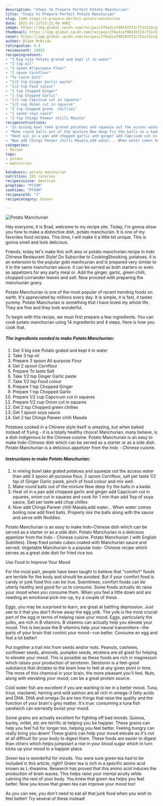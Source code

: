 ```yaml
---
description: "Steps to Prepare Perfect Potato Manchurian"
title: "Steps to Prepare Perfect Potato Manchurian"
slug: 1206-steps-to-prepare-perfect-potato-manchurian
date: 2021-01-21T23:21:04.996Z
image: https://img-global.cpcdn.com/recipes/2fba3caf98193f23/751x532cq70/potato-manchurian-recipe-main-photo.jpg
thumbnail: https://img-global.cpcdn.com/recipes/2fba3caf98193f23/751x532cq70/potato-manchurian-recipe-main-photo.jpg
cover: https://img-global.cpcdn.com/recipes/2fba3caf98193f23/751x532cq70/potato-manchurian-recipe-main-photo.jpg
author: Blake McBride
ratingvalue: 4.4
reviewcount: 24925
recipeingredient:
- "3 big size Potato grated and kept it in water"
- "3 tsp oil"
- "3 spoon Allpurpose Flour"
- "2 spoon Cornflour"
- "To taste Salt"
- "1/2 tsp Ginger Garlic paste"
- "1/2 tsp Food colour"
- "1 tsp Chopped Ginger"
- "1 tsp Chopped Garlic"
- "1/2 cup Capcicum cut in squares"
- "1/2 cup Onion cut in squares"
- "2 tsp Chopped green  chillies"
- "1 spoon soya sauce"
- "2 tsp Chings Paneer chilli Masala"
recipeinstructions:
- "In mixing bowl take grated potatoes and squeeze out the access water than add 3 spoon all-purpose flour, 2 spoon Cornflour, salt per taste 1/2 tsp of Ginger Garlic paste, pinch of food colour and mix well."
- "Make round balls out of the mixture Now deep fry the balls in a kadai."
- "Heat oil in a pan add chopped garlic and ginger add Capcicum cut in squares, onion cut in squares and cook for 1 min than add 1tsp of soya sauce, Salt per taste add chop chilles"
- "Now add Chings Paneer chilli Masala,add water... When water comes boiling now add fired balls. Properly mix the balls along with the sauce and serve with Noddles."
categories:
- Recipe
tags:
- potato
- manchurian

katakunci: potato manchurian 
nutrition: 281 calories
recipecuisine: American
preptime: "PT24M"
cooktime: "PT46M"
recipeyield: "3"
recipecategory: Dinner

---
```



![Potato Manchurian](https://img-global.cpcdn.com/recipes/2fba3caf98193f23/751x532cq70/potato-manchurian-recipe-main-photo.jpg)

Hey everyone, it is Brad, welcome to my recipe site. Today, I'm gonna show you how to make a distinctive dish, potato manchurian. It is one of my favorites food recipes. This time, I will make it a little bit unique. This is gonna smell and look delicious.

Friends, today let&#39;s make this soft aloo or potato manchurian recipe in Indo Chinese Restaurant Style! Do Subscribe to CookingShooking..potatoes. it is an extension to the popular gobi manhcurian and is prepared very similar to it in the same manchurian sauce. it can be served as both starters or even as appetizers for any party meal or. Add the ginger, garlic, green chilli, chopped corriander leaves and salt. Now proceed with preparing the manchurian gravy.

Potato Manchurian is one of the most popular of recent trending foods on earth. It's appreciated by millions every day. It is simple, it is fast, it tastes yummy. Potato Manchurian is something that I have loved my whole life. They are fine and they look wonderful.


To begin with this recipe, we must first prepare a few ingredients. You can cook potato manchurian using 14 ingredients and 4 steps. Here is how you cook that.

<!--inarticleads1-->

##### The ingredients needed to make Potato Manchurian:

1. Get 3 big size Potato grated and kept it in water
1. Take 3 tsp oil
1. Prepare 3 spoon All-purpose Flour
1. Get 2 spoon Cornflour
1. Prepare To taste Salt
1. Take 1/2 tsp Ginger Garlic paste
1. Take 1/2 tsp Food colour
1. Prepare 1 tsp Chopped Ginger
1. Prepare 1 tsp Chopped Garlic
1. Prepare 1/2 cup Capcicum cut in squares
1. Prepare 1/2 cup Onion cut in squares
1. Get 2 tsp Chopped green  chillies
1. Get 1 spoon soya sauce
1. Get 2 tsp Chings Paneer chilli Masala


Potatoes cooked in a Chinese style itself is amazing, but when baked instead of frying - it is a totally healthy choice! Manchurian, many believe, is a dish indigenous to the Chinese cuisine. Potato Manchurian is an easy to make Indo-Chinese dish which can be served as a starter or as a side dish. Potato Manchurian is a delicious appetizer from the Indo - Chinese cuisine. 

<!--inarticleads2-->

##### Instructions to make Potato Manchurian:

1. In mixing bowl take grated potatoes and squeeze out the access water than add 3 spoon all-purpose flour, 2 spoon Cornflour, salt per taste 1/2 tsp of Ginger Garlic paste, pinch of food colour and mix well.
1. Make round balls out of the mixture Now deep fry the balls in a kadai.
1. Heat oil in a pan add chopped garlic and ginger add Capcicum cut in squares, onion cut in squares and cook for 1 min than add 1tsp of soya sauce, Salt per taste add chop chilles
1. Now add Chings Paneer chilli Masala,add water... When water comes boiling now add fired balls. Properly mix the balls along with the sauce and serve with Noddles.


Potato Manchurian is an easy to make Indo-Chinese dish which can be served as a starter or as a side dish. Potato Manchurian is a delicious appetizer from the Indo - Chinese cuisine. Potato Manchurian ( with English Subtitles). Deep fried potato cubes coated with Manchurian sauce and served. Vegetable Manchurian is a popular Indo- Chinese recipe which serves as a great side dish for fried rice too. 

Use Food to Improve Your Mood


For the most part, people have been taught to believe that "comfort" foods are terrible for the body and should be avoided. But if your comfort food is candy or junk food this can be true. Soemtimes, comfort foods can be utterly healthy and good for us to consume. Some foods actually do raise your mood when you consume them. When you feel a little down and are needing an emotional pick-me-up, try a couple of these.

Eggs, you may be surprised to learn, are great at battling depression. Just see to it that you don't throw away the egg yolk. The yolk is the most crucial part of the egg in terms of helping raise your mood. Eggs, particularly the yolks, are rich in B vitamins. B vitamins can actually help you elevate your mood. This is because the B vitamins help your neural transmitters--the parts of your brain that control your mood--run better. Consume an egg and feel a lot better!

Put together a trail mix from seeds and/or nuts. Peanuts, cashews, sunflower seeds, almonds, pumpkin seeds, etcetera are all great for helping to elevate your mood. This is possible as these foods are rich in magnesium which raises your production of serotonin. Serotonin is a feel-good substance that dictates to the brain how to feel at any given point in time. The more of this chemical in your brain, the more pleasant you'll feel. Nuts, along with elevating your mood, can be a great protein source.

Cold water fish are excellent if you are wanting to be in a better mood. Tuna, trout, mackerel, herring and wild salmon are all rich in omega-3 fatty acids and DHA. DHA and omega-3s are two things that raise the quality and the function of your brain's grey matter. It's true: consuming a tuna fish sandwich can earnestly boost your mood. 

Some grains are actually excellent for fighting off bad moods. Quinoa, barley, millet, etc are terrific at helping you be happier. These grains can help you feel full for longer too, helping you feel better. Feeling hungry can really bring you down! These grains can help your mood elevate as it's not at all difficult for your body to digest them. These foods are easier to digest than others which helps jumpstart a rise in your blood sugar which in turn kicks up your mood to a happier place.

Green tea is wonderful for moods. You were sure green tea had to be included in this article, right? Green tea is rich in a specific amino acid known as L-theanine. Research has proved that this amino acid induces the production of brain waves. This helps raise your mental acuity while calming the rest of your body. You knew that green tea helps you feel better. Now you know that green tea can improve your mood too!

As you can see, you don't need to eat all that junk food when you wish to feel better! Try several of these instead!

